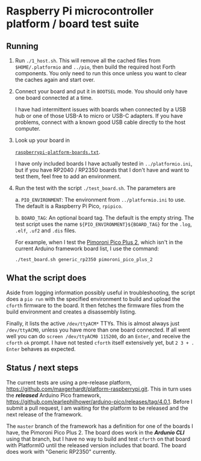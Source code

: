 # Raspberry Pi microcontroller platform / board test suite

## Running

1. Run `./1_host.sh`. This will remove all the cached files
from `$HOME/.platformio` and `../pio`, then build the required
host Forth components. You only need to run this once unless
you want to clear the caches again and start over.

2. Connect your board and put it in `BOOTSEL` mode. You should
only have one board connected at a time.

    I have had intermittent issues with boards when connected
by a USB hub or one of those USB-A to micro or USB-C adapters.
If you have problems, connect with a known good USB cable
directly to the host computer.

3. Look up your board in

    [`raspberrypi-platform-boards.txt`](https://github.com/AlgoCompSynth/cforth/blob/master/RP2350-testing/raspberrypi-platform-boards.txt).

   I have only included boards I have actually tested in
`../platformio.ini`, but if you have RP2040 / RP2350 boards
that I don't have and want to test them, feel free to add an
environment.

4. Run the test with the script `./test_board.sh`.
The parameters are

    a. `PIO_ENVIRONMENT`: The environment from `../platformio.ini`
    to use. The default is a Raspberry Pi Pico, `rpipico`.

    b. `BOARD_TAG`: An optional board tag. The default is the
    empty string. The test script uses the name
    `${PIO_ENVIRONMENT}${BOARD_TAG}` for the `.log`, `.elf`,
    `.uf2` and `.dis` files.

    For example, when I test the
    [Pimoroni Pico Plus 2](https://shop.pimoroni.com/products/pimoroni-pico-plus-2?variant=42092668289107),
    which isn't in the current Arduino framework board list, I use the command:

    ```
    ./test_board.sh generic_rp2350 pimoroni_pico_plus_2
    ```

## What the script does

Aside from logging information possibly useful in troubleshooting, the
script does a `pio run` with the specified environment to build and upload
the `cforth` firmware to the board. It then fetches the firmware files
from the build environment and creates a disassembly listing.

Finally, it lists the active `/dev/ttyACM*` TTYs. This is almost always just
`/dev/ttyACM0`, unless you have more than one board connected. If all went
well you can do `screen /dev/ttyACM0 115200`, do an `Enter`, and receive
the `cforth` `ok` prompt. I have not tested `cforth` itself extensively
yet, but `2 3 + . Enter` behaves as expected.

## Status / next steps
The current tests are using a pre-release platform,
<https://github.com/maxgerhardt/platform-raspberrypi.git>. This in turn uses the
***released*** Arduino Pico framework,
<https://github.com/earlephilhower/arduino-pico/releases/tag/4.0.1>. Before I
submit a pull request, I am waiting for the platform to be released and the
next release of the framework.

The `master` branch of the framework has a definition for one of the boards I
have, the Pimoroni Pico Plus 2. The board does work in the ***Ardunio CLI***
using that branch, but I have no way to build and test `cforth` on that board
with PlatformIO until the released version includes that board. The board
does work with "Generic RP2350" currently.

